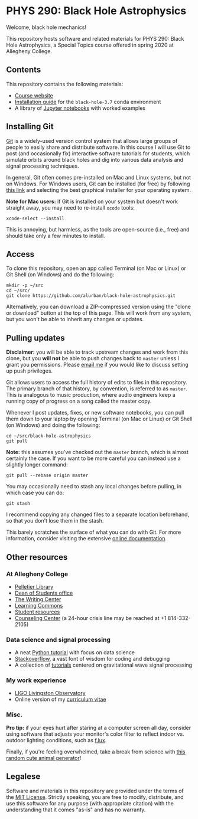PHYS 290: Black Hole Astrophysics
=================================

Welcome, black hole mechanics!

This repository hosts software and related materials for PHYS 290: Black Hole
Astrophysics, a Special Topics course offered in spring 2020 at Allegheny
College.

Contents
--------

This repository contains the following materials:

* [Course website](https://alurban.github.io/black-hole-astrophysics/)
* [Installation guide](INSTALL.md) for the `black-hole-3.7` conda environment
* A library of [Jupyter notebooks](notebooks/) with worked examples

Installing Git
--------------

[Git](https://git-scm.com) is a widely-used version control system that allows
large groups of people to easily share and distribute software. In this course
I will use Git to post (and occasionally fix) interactive software tutorials
for students, which simulate orbits around black holes and dig into various
data analysis and signal processing techniques.

In general, Git often comes pre-installed on Mac and Linux systems, but not
on Windows. For Windows users, Git can be installed (for free) by following
[this link](https://git-scm.com/downloads) and selecting the best graphical
installer for your operating system.

**Note for Mac users:** if Git is installed on your system but doesn't work
straight away, you may need to re-install `xcode` tools:

```
xcode-select --install
```

This is annoying, but harmless, as the tools are open-source (i.e., free) and
should take only a few minutes to install.

Access
------

To clone this repository, open an app called Terminal (on Mac or Linux) or
Git Shell (on Windows) and do the following:

```
mkdir -p ~/src
cd ~/src/
git clone https://github.com/alurban/black-hole-astrophysics.git
```

Alternatively, you can download a ZIP-compressed version using the "clone or
download" button at the top of this page. This will work from any system, but
you won't be able to inherit any changes or updates.

Pulling updates
---------------

**Disclaimer:** you will be able to track upstream changes and work from
this clone, but you **will not** be able to push changes back to `master`
unless I grant you permissions. Please [email me](mailto:aurban1@lsu.edu) if
you would like to discuss setting up push privileges.

Git allows users to access the full history of edits to files in this
repository. The primary branch of that history, by convention, is referred to
as `master`. This is analogous to music production, where audio engineers
keep a running copy of progress on a song called the master copy.

Whenever I post updates, fixes, or new software notebooks, you can pull them
down to your laptop by opening Terminal (on Mac or Linux) or Git Shell (on
Windows) and doing the following:

```
cd ~/src/black-hole-astrophysics
git pull
```

**Note:** this assumes you've checked out the `master` branch, which is almost
certainly the case. If you want to be more careful you can instead use a
slightly longer command:

```
git pull --rebase origin master
```

You may occasionally need to stash any local changes before pulling, in which
case you can do:

```
git stash
```

I recommend copying any changed files to a separate location beforehand, so
that you don't lose them in the stash.

This barely scratches the surface of what you can do with Git. For more
information, consider visiting the extensive [online documentation]().

Other resources
---------------

### At Allegheny College

* [Pelletier Library](https://sites.allegheny.edu/lits/library/)
* [Dean of Students office](https://sites.allegheny.edu/deanofstudents/)
* [The Writing Center](https://sites.allegheny.edu/learningcommons/writing/)
* [Learning Commons](https://sites.allegheny.edu/learningcommons/)
* [Student resources](https://sites.allegheny.edu/resources/student-services/)
* [Counseling Center](https://sites.allegheny.edu/counseling/) (a 24-hour
  crisis line may be reached at +1 814-332-2105)

### Data science and signal processing

* A neat [Python tutorial](https://www.learnpython.org) with focus on data
  science
* [Stackoverflow](http://stackoverflow.com), a vast font of wisdom for coding
  and debugging
* A collection of [tutorials](https://losc.ligo.org/tutorials/) centered on
  gravitational wave signal processing

### My work experience

* [LIGO Livingston Observatory](http://ligo.caltech.edu/LA)
* Online version of my [curriculum vitae](http://alurban.github.io/)

### Misc.

**Pro tip:** if your eyes hurt after staring at a computer screen all day,
consider using software that adjusts your monitor's color filter to reflect
indoor vs. outdoor lighting conditions, such as
[f.lux](https://justgetflux.com).

Finally, if you're feeling overwhelmed, take a break from science with
[this random cute animal generator](https://attackofthecute.com/random.php)!

Legalese
--------

Software and materials in this repository are provided under the terms of the
[MIT License](LICENSE). Strictly speaking, you are free to modify, distribute,
and use this software for any purpose (with appropriate citation) with the
understanding that it comes "as-is" and has no warranty.
